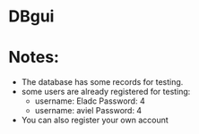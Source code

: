 # DBgui

# Notes:
- The database has some records for testing.
- some users are already registered for testing:
  - username: Eladc Password: 4
  - username: aviel Password: 4
- You can also register your own account

